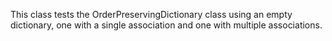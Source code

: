 This class tests the OrderPreservingDictionary class using an empty dictionary, one with a single association and one with multiple associations.